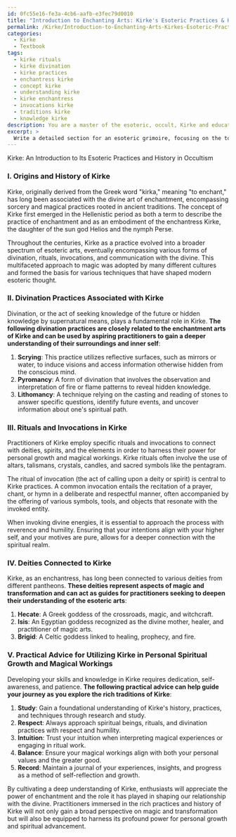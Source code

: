 ```yaml
---
id: 0fc55e16-fe3a-4cb6-aafb-e3fec79d0010
title: "Introduction to Enchanting Arts: Kirke's Esoteric Practices & History"
permalink: /Kirke/Introduction-to-Enchanting-Arts-Kirkes-Esoteric-Practices-History/
categories:
  - Kirke
  - Textbook
tags:
  - kirke rituals
  - kirke divination
  - kirke practices
  - enchantress kirke
  - concept kirke
  - understanding kirke
  - kirke enchantress
  - invocations kirke
  - traditions kirke
  - knowledge kirke
description: You are a master of the esoteric, occult, Kirke and education, you have written many textbooks on the subject in ways that provide students with rich and deep understanding of the subject. You are being asked to write textbook-like sections on a topic and you do it with full context, explainability, and reliability in accuracy to the true facts of the topic at hand, in a textbook style that a student would easily be able to learn from, in a rich, engaging, and contextual way. Always include relevant context (such as formulas and history), related concepts, and in a way that someone can gain deep insights from.
excerpt: > 
  Write a detailed section for an esoteric grimoire, focusing on the topic of Kirke, its associated practices and history in occultism. Include insights on divination, rituals, invocation, and deities connected to Kirke that an aspiring occult student could learn from and deepen their understanding of this specific domain. Additionally, provide practical advice for utilizing the knowledge of Kirke in personal spiritual growth and magical workings.
---
```

Kirke: An Introduction to Its Esoteric Practices and History in Occultism

### I. Origins and History of Kirke

Kirke, originally derived from the Greek word "kirka," meaning "to enchant," has long been associated with the divine art of enchantment, encompassing sorcery and magical practices rooted in ancient traditions. The concept of Kirke first emerged in the Hellenistic period as both a term to describe the practice of enchantment and as an embodiment of the enchantress Kirke, the daughter of the sun god Helios and the nymph Perse. 

Throughout the centuries, Kirke as a practice evolved into a broader spectrum of esoteric arts, eventually encompassing various forms of divination, rituals, invocations, and communication with the divine. This multifaceted approach to magic was adopted by many different cultures and formed the basis for various techniques that have shaped modern esoteric thought.

### II. Divination Practices Associated with Kirke

Divination, or the act of seeking knowledge of the future or hidden knowledge by supernatural means, plays a fundamental role in Kirke. **The following divination practices are closely related to the enchantment arts of Kirke and can be used by aspiring practitioners to gain a deeper understanding of their surroundings and inner self**:

1. **Scrying**: This practice utilizes reflective surfaces, such as mirrors or water, to induce visions and access information otherwise hidden from the conscious mind.
2. **Pyromancy**: A form of divination that involves the observation and interpretation of fire or flame patterns to reveal hidden knowledge.
3. **Lithomancy**: A technique relying on the casting and reading of stones to answer specific questions, identify future events, and uncover information about one's spiritual path.

### III. Rituals and Invocations in Kirke

Practitioners of Kirke employ specific rituals and invocations to connect with deities, spirits, and the elements in order to harness their power for personal growth and magical workings. Kirke rituals often involve the use of altars, talismans, crystals, candles, and sacred symbols like the pentagram.

The ritual of invocation (the act of calling upon a deity or spirit) is central to Kirke practices. A common invocation entails the recitation of a prayer, chant, or hymn in a deliberate and respectful manner, often accompanied by the offering of various symbols, tools, and objects that resonate with the invoked entity.

When invoking divine energies, it is essential to approach the process with reverence and humility. Ensuring that your intentions align with your higher self, and your motives are pure, allows for a deeper connection with the spiritual realm.

### IV. Deities Connected to Kirke

Kirke, as an enchantress, has long been connected to various deities from different pantheons. **These deities represent aspects of magic and transformation and can act as guides for practitioners seeking to deepen their understanding of the esoteric arts**:

1. **Hecate**: A Greek goddess of the crossroads, magic, and witchcraft.
2. **Isis**: An Egyptian goddess recognized as the divine mother, healer, and practitioner of magic arts.
3. **Brigid**: A Celtic goddess linked to healing, prophecy, and fire.

### V. Practical Advice for Utilizing Kirke in Personal Spiritual Growth and Magical Workings

Developing your skills and knowledge in Kirke requires dedication, self-awareness, and patience. **The following practical advice can help guide your journey as you explore the rich traditions of Kirke**:

1. **Study**: Gain a foundational understanding of Kirke's history, practices, and techniques through research and study.
2. **Respect**: Always approach spiritual beings, rituals, and divination practices with respect and humility.
3. **Intuition**: Trust your intuition when interpreting magical experiences or engaging in ritual work.
4. **Balance**: Ensure your magical workings align with both your personal values and the greater good.
5. **Record**: Maintain a journal of your experiences, insights, and progress as a method of self-reflection and growth.

By cultivating a deep understanding of Kirke, enthusiasts will appreciate the power of enchantment and the role it has played in shaping our relationship with the divine. Practitioners immersed in the rich practices and history of Kirke will not only gain a broad perspective on magic and transformation but will also be equipped to harness its profound power for personal growth and spiritual advancement.
